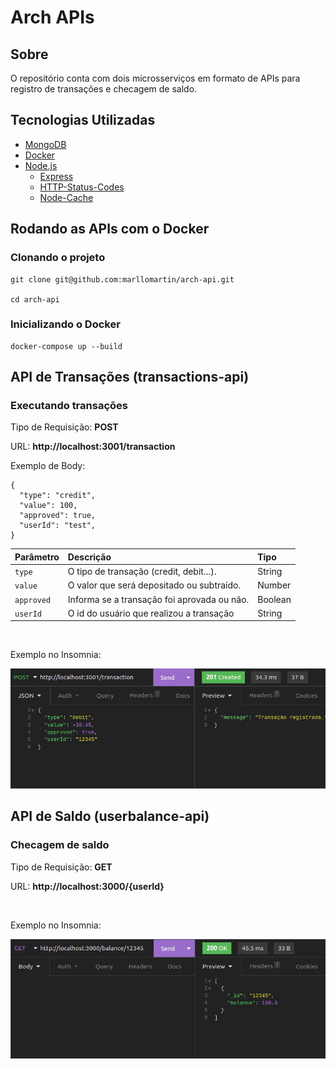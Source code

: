 # Arch APIs

## Sobre
O repositório conta com dois microsserviços em formato de APIs para registro de transações e checagem de saldo.

## Tecnologias Utilizadas
* [MongoDB](https://www.mongodb.com/)
* [Docker](https://www.docker.com/)
* [Node.js](https://nodejs.org/en/)
  * [Express](https://expressjs.com/pt-br/)
  * [HTTP-Status-Codes](https://www.npmjs.com/package/http-status-codes)
  * [Node-Cache](https://www.npmjs.com/package/node-cache)

## Rodando as APIs com o Docker

### Clonando o projeto
```
git clone git@github.com:marllomartin/arch-api.git

cd arch-api
```
### Inicializando o Docker
```
docker-compose up --build
```

## API de Transações (transactions-api)

### Executando transações

Tipo de Requisição: **POST**

URL: **http://localhost:3001/transaction**

Exemplo de Body:
```
{
  "type": "credit",
  "value": 100,
  "approved": true,
  "userId": "test",
}
```
| Parâmetro   | Descrição                                   | Tipo |
| :---------- | :---------------------------------- | :------- |
| `type` |  O tipo de transação (credit, debit...). | String |
| `value` |  O valor que será depositado ou subtraído. | Number |
| `approved` | Informa se a transação foi aprovada ou não. | Boolean |
| `userId` | O id do usuário que realizou a transação | String |

<br>

Exemplo no Insomnia:

![Transaction](https://github.com/marllomartin/arch-api/blob/main/public/images/transaction.jpg)


## API de Saldo (userbalance-api)

### Checagem de saldo

Tipo de Requisição: **GET**

URL: **http://localhost:3000/{userId}**

<br>

Exemplo no Insomnia:

![Balance](https://github.com/marllomartin/arch-api/blob/main/public/images/balance.jpg)
